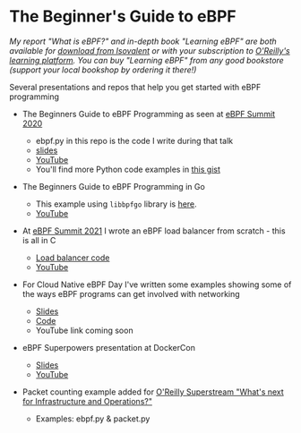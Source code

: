# The Beginner's Guide to eBPF

_My report "What is eBPF?" and in-depth book "Learning eBPF" are both available for [download from Isovalent](https://isovalent.com/ebpf/) or with your subscription to [O'Reilly's learning platform](https://www.oreilly.com/library/view/what-is-ebpf/9781492097266/). You can buy "Learning eBPF" from any good bookstore (support your local bookshop by ordering it there!)_

Several presentations and repos that help you get started with eBPF programming

* The Beginners Guide to eBPF Programming as seen at [eBPF Summit 2020](https://ebpf.io/summit-2020/) 
  * ebpf.py in this repo is the code I write during that talk
  * [slides](https://speakerdeck.com/lizrice/liz-rice-beginners-guide-to-ebpf)
  * [YouTube](https://youtu.be/lrSExTfS-iQ)
  * You'll find more Python code examples in [this gist](https://gist.github.com/lizrice/47ad44a15cce912502f8667a403f5649)

* The Beginners Guide to eBPF Programming in Go 
  * This example using `libbpfgo` library is [here](https://github.com/lizrice/libbpfgo-beginners).
  * [YouTube](https://youtu.be/uBqRv8bDroc) 

* At [eBPF Summit 2021](https://ebpf.io/summit-2021) I wrote an eBPF load balancer from scratch - this is all in C
  * [Load balancer code](https://github.com/lizrice/lb-from-scratch)
  * [YouTube](https://youtu.be/L3_AOFSNKK8)

* For Cloud Native eBPF Day I've written some examples showing some of the ways eBPF programs can get involved with networking 
  * [Slides](https://speakerdeck.com/lizrice/beginners-guide-to-ebpf-programming-for-networking)
  * [Code](https://github.com/lizrice/ebpf-networking)
  * YouTube link coming soon
 
* eBPF Superpowers presentation at DockerCon 
  * [Slides](https://speakerdeck.com/lizrice/ebpf-superpowers)
  * [YouTube](https://youtu.be/4SiWL5tULnQ) 

* Packet counting example added for [O'Reilly Superstream "What's next for Infrastructure and Operations?"](https://learning.oreilly.com/live-events/infrastructure-ops-superstream-series-whats-next-for-infrastructure-and-operations/0636920054193/0636920054192/)
  * Examples: ebpf.py & packet.py 
